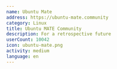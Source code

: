 ```yaml
---
name: Ubuntu Mate
address: https://ubuntu-mate.community
category: Linux
title: Ubuntu MATE Community
description: For a retrospective future
userCount: 10042
icon: ubuntu-mate.png
activity: medium
language: en
---
```

